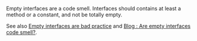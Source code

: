 Empty interfaces are a code smell. Interfaces should contains at least a method or a constant, and not be totally empty.

<?php

// an empty interface
interface empty {}

// an normal interface
interface normal {
    public function i() ;
}

// a constants interface
interface constantsOnly {
    const FOO = 1;
}

?>

See also [Empty interfaces are bad practice](https://r.je/empty-interfaces-bad-practice.html) and [Blog : Are empty interfaces code smell?](https://hackernoon.com/are-interfaces-code-smell-bd19abc266d3).


